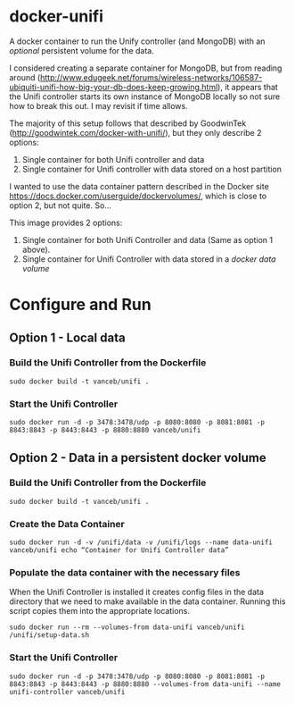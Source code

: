 # docker-unifi
A docker container to run the Unify controller (and MongoDB)
with an *optional* persistent volume for the data.

I considered creating a separate container for MongoDB, but from reading around
(http://www.edugeek.net/forums/wireless-networks/106587-ubiquiti-unifi-how-big-your-db-does-keep-growing.html),
it appears that the Unifi controller starts its own instance of MongoDB locally
so not sure how to break this out.  I may revisit if time allows.

The majority of this setup follows that described by GoodwinTek
(http://goodwintek.com/docker-with-unifi/), but they only describe 2 options:

1. Single container for both Unifi controller and data
2. Single container for Unifi controller with data stored on a host partition

I wanted to use the data container pattern described in the Docker site
https://docs.docker.com/userguide/dockervolumes/, which is close to option 2,
but not quite. So...

This image provides 2 options:

1. Single container for both Unifi Controller and data (Same as option 1
   above).
2. Single container for Unifi Controller with data stored in a *docker data
   volume*

# Configure and Run

## Option 1 - Local data

### Build the Unifi Controller from the Dockerfile

    sudo docker build -t vanceb/unifi .

### Start the Unifi Controller

    sudo docker run -d -p 3478:3478/udp -p 8080:8080 -p 8081:8081 -p 8843:8843 -p 8443:8443 -p 8880:8880 vanceb/unifi

## Option 2 - Data in a persistent docker volume

### Build the Unifi Controller from the Dockerfile

    sudo docker build -t vanceb/unifi .

### Create the Data Container

    sudo docker run -d -v /unifi/data -v /unifi/logs --name data-unifi vanceb/unifi echo “Container for Unifi Controller data”

### Populate the data container with the necessary files
 When the Unifi Controller is installed it creates config files in the data
 directory that we need to make available in the data container. Running this
 script copies them into the appropriate locations.

    sudo docker run --rm --volumes-from data-unifi vanceb/unifi /unifi/setup-data.sh

### Start the Unifi Controller

    sudo docker run -d -p 3478:3478/udp -p 8080:8080 -p 8081:8081 -p 8843:8843 -p 8443:8443 -p 8880:8880 --volumes-from data-unifi --name unifi-controller vanceb/unifi
